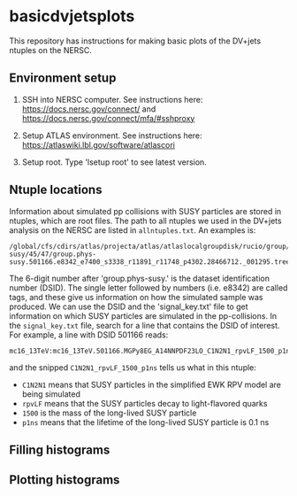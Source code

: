 # basicdvjetsplots

This repository has instructions for making basic plots of the DV+jets ntuples on the NERSC.

## Environment setup

1. SSH into NERSC computer. See instructions here: https://docs.nersc.gov/connect/ and https://docs.nersc.gov/connect/mfa/#sshproxy

2. Setup ATLAS environment. See instructions here: https://atlaswiki.lbl.gov/software/atlascori

3. Setup root. Type 'lsetup root' to see latest version. 

## Ntuple locations
Information about simulated pp collisions with SUSY particles are stored in ntuples, which are root files. The path to all ntuples we used in the DV+jets analysis on the NERSC are listed in `allntuples.txt`. An examples is:
```
/global/cfs/cdirs/atlas/projecta/atlas/atlaslocalgroupdisk/rucio/group/phys-susy/45/47/group.phys-susy.501166.e8342_e7400_s3338_r11891_r11748_p4302.28466712._001295.trees.root
```
The 6-digit number after 'group.phys-susy.' is the dataset identification number (DSID). The single letter followed by numbers (i.e. e8342) are called tags, and these give us information on how the simulated sample was produced. We can use the DSID and the 'signal_key.txt' file to get information on which SUSY particles are simulated in the pp-collisions. In the `signal_key.txt` file, search for a line that contains the DSID of interest. For example, a line with DSID 501166 reads: 
```
mc16_13TeV:mc16_13TeV.501166.MGPy8EG_A14NNPDF23LO_C1N2N1_rpvLF_1500_p1ns.deriv.DAOD_SUSY15.e8342_e7400_s3338_r11891_r11748_p4302
``` 
and the snipped `C1N2N1_rpvLF_1500_p1ns` tells us what in this ntuple:
- `C1N2N1` means that SUSY particles in the simplified EWK RPV model are being simulated
- `rpvLF` means that the SUSY particles decay to light-flavored quarks
- `1500` is the mass of the long-lived SUSY particle
- `p1ns` means that the lifetime of the long-lived SUSY particle is 0.1 ns

## Filling histograms

## Plotting histograms
